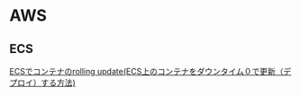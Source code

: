 # AWS

## ECS
[ECSでコンテナのrolling update(ECS上のコンテナをダウンタイム０で更新（デプロイ）する方法)](https://christina04.hatenablog.com/entry/2016/11/02/190000)
